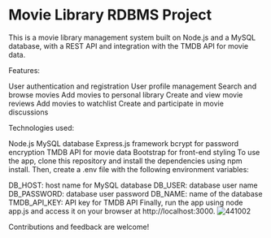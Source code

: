 # Movie Library RDBMS Project

This is a movie library management system built on Node.js and a MySQL database, with a REST API and integration with the TMDB API for movie data.

Features:

User authentication and registration
User profile management
Search and browse movies
Add movies to personal library
Create and view movie reviews
Add movies to watchlist
Create and participate in movie discussions


Technologies used:

Node.js
MySQL database
Express.js framework
bcrypt for password encryption
TMDB API for movie data
Bootstrap for front-end styling
To use the app, clone this repository and install the dependencies using npm install. Then, create a .env file with the following environment variables:

DB_HOST: host name for MySQL database
DB_USER: database user name
DB_PASSWORD: database user password
DB_NAME: name of the database
TMDB_API_KEY: API key for TMDB API
Finally, run the app using node app.js and access it on your browser at http://localhost:3000.
![441002](https://user-images.githubusercontent.com/28853520/229155989-39bda237-4b83-444d-9f5f-03822e150bf7.jpg)



Contributions and feedback are welcome!


